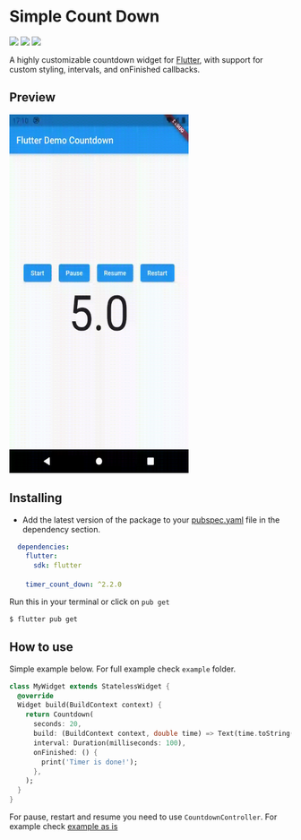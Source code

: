 # Simple Count Down

![](https://badges.fyi/github/latest-tag/DizoftTeam/simple_count_down)
![](https://badges.fyi/github/stars/DizoftTeam/simple_count_down)
![](https://badges.fyi/github/license/DizoftTeam/simple_count_down)

A highly customizable countdown widget for [Flutter](https://flutter.dev/), with support for custom styling, intervals, and onFinished callbacks.

## Preview

<img src="https://raw.githubusercontent.com/DizoftTeam/simple_count_down/master/assets/preview.gif" width="320" height="640" />

## Installing

* Add the latest version of the package to your [pubspec.yaml](https://github.com/DizoftTeam/simple_count_down/blob/master/example/pubspec.yaml) file in the dependency section.

```yaml
  dependencies:
    flutter:
      sdk: flutter
      
    timer_count_down: ^2.2.0
```
Run this in your terminal or click on `pub get`

```sh
$ flutter pub get
```

## How to use

Simple example below. For full example check `example` folder.

```dart
class MyWidget extends StatelessWidget {
  @override
  Widget build(BuildContext context) {
    return Countdown(
      seconds: 20,
      build: (BuildContext context, double time) => Text(time.toString()),
      interval: Duration(milliseconds: 100),
      onFinished: () {
        print('Timer is done!');
      },
    );
  }
}
```

For pause, restart and resume you need to use `CountdownController`. For example check [example as is](./example)
